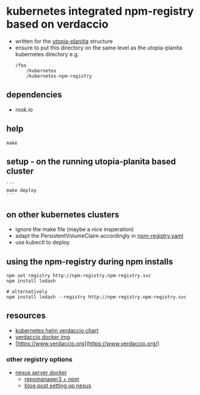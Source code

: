 # kubernetes integrated npm-registry based on verdaccio

- written for the [utopia-planitia](https://gitlab.com/utopia-planitia) structure
- ensure to put this directory on the same level as the utopia-planita kubernetes directory
e.g.
    ```
    /foo
        /kubernetes
        /kubernetes-npm-registry
    ```

## dependencies
- rook.io

## help

```
make
```

## setup - on the running utopia-planita based cluster
    ```
    make deploy
    ```

## on other kubernetes clusters
- ignore the make file (maybe a nice insperation)
- adapt the PersistentVolumeClaim accordingly in [npm-registry.yaml](kubernetes/npm-registry.yaml)
- use kubectl to deploy

## using the npm-registry during npm installs
```
npm set registry http://npm-registry.npm-registry.svc
npm install lodash

# alternatively
npm install lodash --registry http://npm-registry.npm-registry.svc
```

## resources
- [kubernetes helm verdaccio chart](https://github.com/kubernetes/charts/tree/master/stable/verdaccio)
- [verdaccio docker img](https://hub.docker.com/r/verdaccio/verdaccio)
- [https://www.verdaccio.org](https://www.verdaccio.org/)

### other registry options
- [nexus server docker](https://hub.docker.com/r/sonatype/nexus3/tags/)
    - [repomanager3 + npm](https://help.sonatype.com/repomanager3/node-packaged-modules-and-npm-registries)
    - [blog post setting up nexus](https://blog.theodo.fr/2016/01/speed-up-npm-install-with-a-nexus-proxy-to-cache-packages/)
